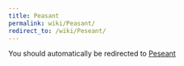 ```yaml
---
title: Peasant
permalink: wiki/Peasant/
redirect_to: /wiki/Peseant/
---
```


You should automatically be redirected to [Peseant](/keeperrl_wiki/Peseant/)
